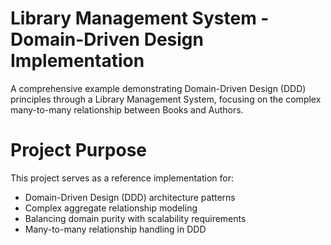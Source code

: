 # Library Management System - Domain-Driven Design Implementation
A comprehensive example demonstrating Domain-Driven Design (DDD) principles through a Library Management System, focusing on the complex many-to-many relationship between Books and Authors.

# Project Purpose
This project serves as a reference implementation for:

- Domain-Driven Design (DDD) architecture patterns
- Complex aggregate relationship modeling
- Balancing domain purity with scalability requirements
- Many-to-many relationship handling in DDD
